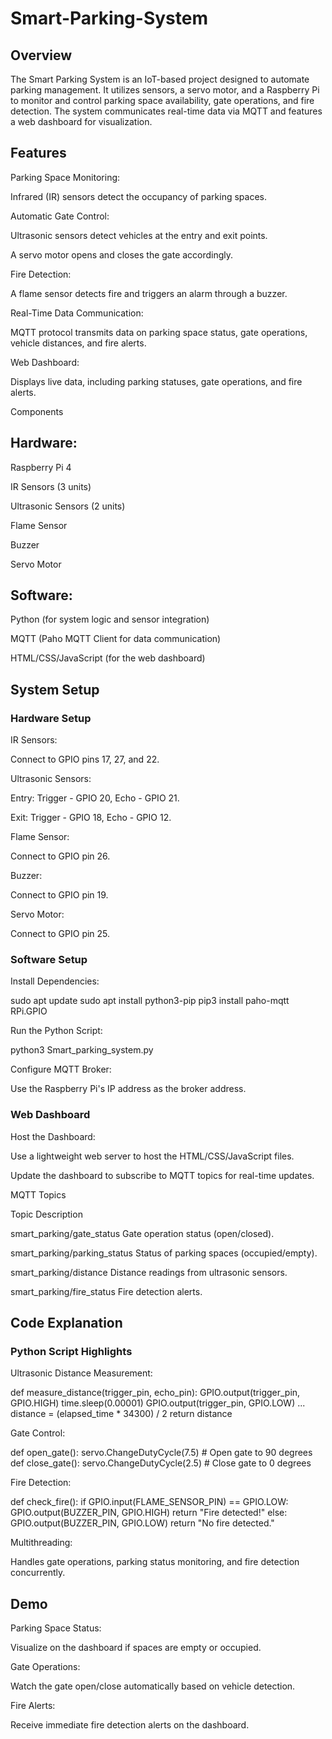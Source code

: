 # Smart-Parking-System

## Overview

The Smart Parking System is an IoT-based project designed to automate parking management. It utilizes sensors, a servo motor, and a Raspberry Pi to monitor and control parking space availability, gate operations, and fire detection. The system communicates real-time data via MQTT and features a web dashboard for visualization.

## Features

Parking Space Monitoring:

Infrared (IR) sensors detect the occupancy of parking spaces.

Automatic Gate Control:

Ultrasonic sensors detect vehicles at the entry and exit points.

A servo motor opens and closes the gate accordingly.

Fire Detection:

A flame sensor detects fire and triggers an alarm through a buzzer.

Real-Time Data Communication:

MQTT protocol transmits data on parking space status, gate operations, vehicle distances, and fire alerts.

Web Dashboard:

Displays live data, including parking statuses, gate operations, and fire alerts.

Components

## Hardware:

Raspberry Pi 4

IR Sensors (3 units)

Ultrasonic Sensors (2 units)

Flame Sensor

Buzzer

Servo Motor

## Software:

Python (for system logic and sensor integration)

MQTT (Paho MQTT Client for data communication)

HTML/CSS/JavaScript (for the web dashboard)

## System Setup

### Hardware Setup

IR Sensors:

Connect to GPIO pins 17, 27, and 22.

Ultrasonic Sensors:

Entry: Trigger - GPIO 20, Echo - GPIO 21.

Exit: Trigger - GPIO 18, Echo - GPIO 12.

Flame Sensor:

Connect to GPIO pin 26.

Buzzer:

Connect to GPIO pin 19.

Servo Motor:

Connect to GPIO pin 25.

### Software Setup

Install Dependencies:

sudo apt update
sudo apt install python3-pip
pip3 install paho-mqtt RPi.GPIO

Run the Python Script:

python3 Smart_parking_system.py

Configure MQTT Broker:

Use the Raspberry Pi's IP address as the broker address.

### Web Dashboard

Host the Dashboard:

Use a lightweight web server to host the HTML/CSS/JavaScript files.

Update the dashboard to subscribe to MQTT topics for real-time updates.

MQTT Topics

Topic                              Description

smart_parking/gate_status          Gate operation status (open/closed).

smart_parking/parking_status       Status of parking spaces (occupied/empty).

smart_parking/distance             Distance readings from ultrasonic sensors.

smart_parking/fire_status          Fire detection alerts.

## Code Explanation

### Python Script Highlights

Ultrasonic Distance Measurement:

def measure_distance(trigger_pin, echo_pin):
    GPIO.output(trigger_pin, GPIO.HIGH)
    time.sleep(0.00001)
    GPIO.output(trigger_pin, GPIO.LOW)
    ...
    distance = (elapsed_time * 34300) / 2
    return distance


Gate Control:

def open_gate():
    servo.ChangeDutyCycle(7.5)  # Open gate to 90 degrees
def close_gate():
    servo.ChangeDutyCycle(2.5)  # Close gate to 0 degrees


Fire Detection:

def check_fire():
    if GPIO.input(FLAME_SENSOR_PIN) == GPIO.LOW:
        GPIO.output(BUZZER_PIN, GPIO.HIGH)
        return "Fire detected!"
    else:
        GPIO.output(BUZZER_PIN, GPIO.LOW)
        return "No fire detected."


Multithreading:

Handles gate operations, parking status monitoring, and fire detection concurrently.

## Demo

Parking Space Status:

Visualize on the dashboard if spaces are empty or occupied.

Gate Operations:

Watch the gate open/close automatically based on vehicle detection.

Fire Alerts:

Receive immediate fire detection alerts on the dashboard.
